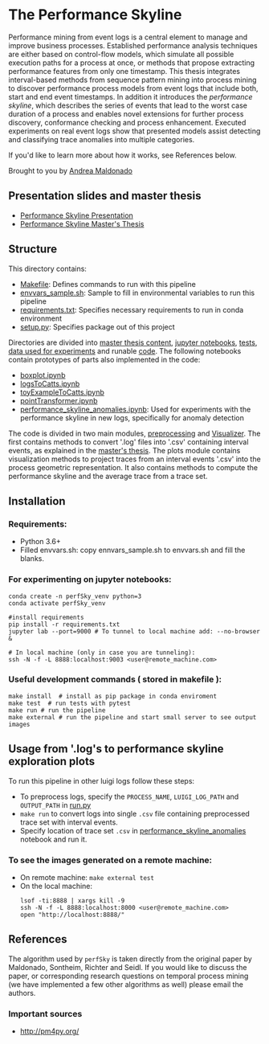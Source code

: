# The Performance Skyline
Performance mining from event logs is a central element to manage and improve business processes.
Established performance analysis techniques are either based on control-flow models, which simulate
all possible execution paths for a process at once, or methods that propose extracting performance
features from only one timestamp. This thesis integrates interval-based methods from sequence pattern
mining into process mining to discover performance process models from event logs that include both,
start and end event timestamps. In addition it introduces the _performance skyline_, which
describes the series of events that lead to the worst case duration of a process and  enables novel
extensions for further process discovery, conformance checking and process enhancement. Executed
experiments on real event logs show that presented models assist detecting and classifying trace
anomalies into multiple categories.

If you'd like to learn more about how it works, see References below.

Brought to you by [Andrea Maldonado](andreamalher.works@gmail.com)

## Presentation slides and master thesis
* [Performance Skyline Presentation](master_thesis/slides_inferring_process_performance_models_from_interval_events_using_the_performance_skyline.pdf)
* [Performance Skyline Master's Thesis](master_thesis/written_composition_inferring_process_performance_models_from_interval_events_using_the_performance_skyline.pdf)

## Structure
This directory contains:
- [Makefile](): Defines commands to run with this pipeline
- [envvars_sample.sh](): Sample to fill in environmental variables to run this pipeline
- [requirements.txt](): Specifies necessary requirements to run in conda environment
- [setup.py](): Specifies package out of this project

Directories are divided into [master thesis content](master_thesis/), [jupyter notebooks](notebooks/), [tests](tests/), [data used for experiments](data/) and runable [code](perfSky/).
The following notebooks contain prototypes of parts also implemented in the code: 
- [boxplot.ipynb](notebooks/boxplot.ipynb)
- [logsToCatts.ipynb](notebooks/logsToCatts.ipynb)
- [toyExampleToCatts.ipynb](notebooks/toyExampleToCatts.ipynb)
- [pointTransformer.ipynb](notebooks/pointTransformer.ipynb)
- [performance_skyline_anomalies.ipynb](notebooks/performance_skyline_anomalies.ipynb): Used for experiments with the performance skyline  in new logs, specifically for anomaly detection 

The code is divided in two main modules, [preprocessing](perfSky/preprocessing) and [Visualizer](perfSky/Visualizer.py). The first contains methods to convert '.log' files into '.csv' containing interval events, as explained in the [master's thesis](master_thesis/Performance_Skyline_Andrea_Maldonado.pdf).
The plots module contains visualization methods to project traces from an interval events '.csv' into the process geometric representation. It also contains methods to compute the performance skyline and the average trace from a trace set.


## Installation
### Requirements:
- Python 3.6+
- Filled envvars.sh: copy ennvars_sample.sh to envvars.sh and fill the blanks.

### For experimenting on jupyter notebooks:
```
conda create -n perfSky_venv python=3
conda activate perfSky_venv

#install requirements
pip install -r requirements.txt
jupyter lab --port=9000 # To tunnel to local machine add: --no-browser &

# In local machine (only in case you are tunneling): 
ssh -N -f -L 8888:localhost:9003 <user@remote_machine.com>
```

### Useful development commands ( stored in makefile ):
```
make install  # install as pip package in conda enviroment
make test  # run tests with pytest
make run # run the pipeline
make external # run the pipeline and start small server to see output images
```

## Usage from '.log's to performance skyline exploration plots 
To run this pipeline in other luigi logs follow these steps: 
- To preprocess logs, specify the `PROCESS_NAME`, `LUIGI_LOG_PATH` and `OUTPUT_PATH` in [run.py](perfSky/run.py)
- `make run` to convert logs into single `.csv` file containing preprocessed trace set with interval events.
- Specify location of trace set `.csv` in [performance_skyline_anomalies](notebooks/performance_skyline_anomalies.ipybn) notebook and run it.

### To see the images generated on a remote machine: 
- On remote machine: `make external test`
- On the local machine:
	```
	lsof -ti:8888 | xargs kill -9
	ssh -N -f -L 8888:localhost:8000 <user@remote_machine.com>
	open "http://localhost:8888/"
	```

## References
The algorithm used by `perfSky` is taken directly from the original paper by Maldonado, Sontheim, Richter and Seidl. If you would like to discuss the paper, or corresponding research questions on temporal process mining (we have implemented a few other algorithms as well) please email the authors.

### Important sources

- http://pm4py.org/
